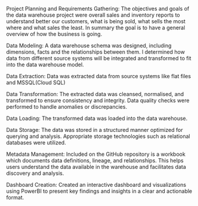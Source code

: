 Project Planning and Requirements Gathering: The objectives and goals of the data warehouse project were overall sales and inventory reports to understand better our customers, what is being sold, what sells the most where and what sales the least. In summary the goal is to have a general overview of how the business is going.

Data Modeling: A data warehouse schema was designed, including dimensions, facts and the relationships between them. l determined how data from different source systems will be integrated and transformed to fit into the data warehouse model.

Data Extraction: Data was extracted data from source systems like flat files and MSSQL(Cloud SQL)

Data Transformation: The extracted data was cleansed, normalised, and transformed to ensure consistency and integrity. Data quality checks were performed to handle anomalies or discrepancies.

Data Loading: The transformed data was loaded into the data warehouse.

Data Storage: The data was stored in a structured manner optimized for querying and analysis. Appropriate storage technologies such as relational databases were utilized.

Metadata Management: Included on the GitHub repository is a workbook which documents data definitions, lineage, and relationships. This helps users understand the data available in the warehouse and facilitates data discovery and analysis.

Dashboard Creation: Created an interactive dashboard and visualizations using PowerBI to present key findings and insights in a clear and actionable format.
